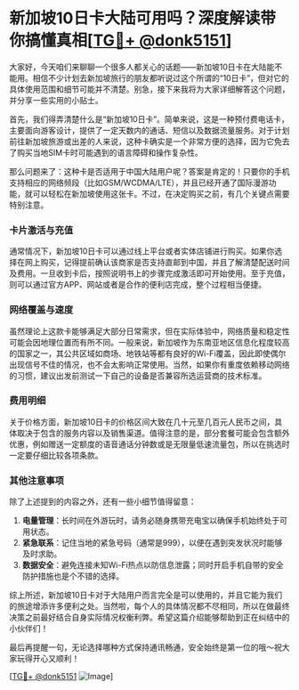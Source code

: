 # 新加坡10日卡大陆可用吗？深度解读带你搞懂真相[[TG💪+ @donk5151](https://t.me/s/donk5151)]

大家好，今天咱们来聊聊一个很多人都关心的话题——新加坡10日卡在大陆能不能用。相信不少计划去新加坡旅行的朋友都听说过这个所谓的“10日卡”，但对它的具体使用范围和细节可能并不清楚。别急，接下来我将为大家详细解答这个问题，并分享一些实用的小贴士。

首先，我们得弄清楚什么是“新加坡10日卡”。简单来说，这是一种预付费电话卡，主要面向游客设计，提供了一定天数内的通话、短信以及数据流量服务。对于计划前往新加坡旅游或出差的人来说，这种卡确实是一个非常方便的选择，因为它免去了购买当地SIM卡时可能遇到的语言障碍和操作复杂性。

那么问题来了：这种卡是否适用于中国大陆用户呢？答案是肯定的！只要你的手机支持相应的网络频段（比如GSM/WCDMA/LTE），并且已经开通了国际漫游功能，就可以轻松在新加坡使用这张卡。不过，在决定购买之前，有几个关键点需要特别注意。

### **卡片激活与充值**
通常情况下，新加坡10日卡可以通过线上平台或者实体店铺进行购买。如果你选择在网上购买，记得提前确认该商家是否支持直邮到中国，并且了解清楚配送时间及费用。一旦收到卡后，按照说明书上的步骤完成激活即可开始使用。至于充值，则可以通过官方APP、网站或者是合作的便利店完成，整个过程相当便捷。

### **网络覆盖与速度**
虽然理论上这款卡能够满足大部分日常需求，但在实际体验中，网络质量和稳定性可能会因地理位置而有所不同。一般来说，新加坡作为东南亚地区信息化程度较高的国家之一，其公共区域如商场、地铁站等都有良好的Wi-Fi覆盖，因此即使偶尔出现信号不佳的情况，也不会太影响正常使用。当然，如果你有重度依赖移动网络的习惯，建议出发前测试一下自己的设备是否兼容所选运营商的技术标准。

### **费用明细**
关于价格方面，新加坡10日卡的价格区间大致在几十元至几百元人民币之间，具体取决于包含的服务内容以及销售渠道。值得注意的是，部分套餐可能会包含额外优惠，例如赠送一定额度的语音通话分钟数或是无限量低速流量包，所以在挑选时一定要仔细比较各项条款。

### **其他注意事项**
除了上述提到的内容之外，还有一些小细节值得留意：
1. **电量管理**：长时间在外游玩时，请务必随身携带充电宝以确保手机始终处于可用状态。
2. **紧急联系**：记住当地的紧急号码（通常是999），以便在遇到突发状况时能够及时求助。
3. **数据安全**：避免连接未知Wi-Fi热点以防信息泄露；同时开启手机自带的安全防护措施也是个不错的选择。

综上所述，新加坡10日卡对于大陆用户而言完全是可以使用的，并且它能为我们的旅途增添许多便利之处。当然啦，每个人的具体情况都不尽相同，所以在做最终决策之前最好结合自身实际情况权衡利弊。希望这篇介绍能够帮助到正在纠结中的小伙伴们！

最后再提醒一句，无论选择哪种方式保持通讯畅通，安全始终是第一位的哦～祝大家玩得开心又顺利！

[[TG💪+ @donk5151](https://t.me/s/donk5151) ![Image](https://i.postimg.cc/rwNCRYN7/Snipaste-2025-04-30-17-27-05.png)]